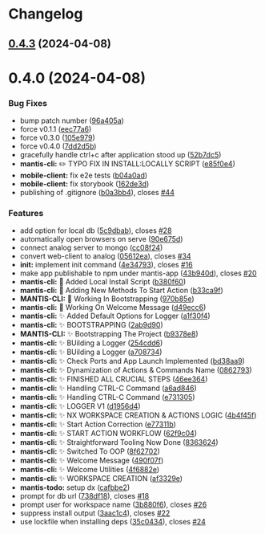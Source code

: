 # Changelog

## [0.4.3](https://github.com/mantis-apps/mantis-cli/compare/0.4.2...0.4.3) (2024-04-08)

# 0.4.0 (2024-04-08)

### Bug Fixes

- bump patch number ([96a405a](https://github.com/mantis-apps/mantis-cli/commit/96a405a06773f7a6c7ee7b12d4bb3cd5dde80797))
- force v0.1.1 ([eec77a6](https://github.com/mantis-apps/mantis-cli/commit/eec77a6e99145e890fd5f8e8254ae13134c90336))
- force v0.3.0 ([105e979](https://github.com/mantis-apps/mantis-cli/commit/105e979b21133eb288f14447f3cdf8fa3abd8fbd))
- force v0.4.0 ([7dd2d5b](https://github.com/mantis-apps/mantis-cli/commit/7dd2d5b5f3ea02e75aeb0b36cc78abe5dd9d156a))
- gracefully handle ctrl+c after application stood up ([52b7dc5](https://github.com/mantis-apps/mantis-cli/commit/52b7dc5f29eb34540c970aac4c703c7742b96caf))
- **mantis-cli:** :pencil2: TYPO FIX IN INSTALL:LOCALLY SCRIPT ([e85f0e4](https://github.com/mantis-apps/mantis-cli/commit/e85f0e45d22299ad236172b3ad711b6f0914787f))
- **mobile-client:** fix e2e tests ([b04a0ad](https://github.com/mantis-apps/mantis-cli/commit/b04a0ad583c7c15f926bbcd2ccf172f6d75af4f3))
- **mobile-client:** fix storybook ([162de3d](https://github.com/mantis-apps/mantis-cli/commit/162de3d1be7ac2097e0562c71262bf9a699fa544))
- publishing of .gitignore ([b0a3bb4](https://github.com/mantis-apps/mantis-cli/commit/b0a3bb422326c668d93bb5b1bdcd704899288e89)), closes [#44](https://github.com/mantis-apps/mantis-cli/issues/44)

### Features

- add option for local db ([5c9dbab](https://github.com/mantis-apps/mantis-cli/commit/5c9dbab334c2a67f25d2d792828e3864b19b4fd6)), closes [#28](https://github.com/mantis-apps/mantis-cli/issues/28)
- automatically open browsers on serve ([90e675d](https://github.com/mantis-apps/mantis-cli/commit/90e675d20e81e9a6b501389ec45d66650cabda29))
- connect analog server to mongo ([cc08f24](https://github.com/mantis-apps/mantis-cli/commit/cc08f24625de75977fc5e375c510b5d697022007))
- convert web-client to analog ([05612ea](https://github.com/mantis-apps/mantis-cli/commit/05612eac158fcc439508122ac53c138d27cd10bd)), closes [#34](https://github.com/mantis-apps/mantis-cli/issues/34)
- **init:** implement init command ([4e34793](https://github.com/mantis-apps/mantis-cli/commit/4e347938cd451a28d727353e41592449d3c5c858)), closes [#16](https://github.com/mantis-apps/mantis-cli/issues/16)
- make app publishable to npm under mantis-app ([43b940d](https://github.com/mantis-apps/mantis-cli/commit/43b940d35ea7c70a0e287f63fbc1468e1a38f75e)), closes [#20](https://github.com/mantis-apps/mantis-cli/issues/20)
- **mantis-cli:** :construction_worker: Added Local Install Script ([b380f60](https://github.com/mantis-apps/mantis-cli/commit/b380f60dbdf4e0e358a3db90de668080e70c2b72))
- **mantis-cli:** :construction: Adding New Methods To Start Action ([b33ca9f](https://github.com/mantis-apps/mantis-cli/commit/b33ca9f4ce58be399a9bf2ef22ca73d8a4c2650d))
- **MANTIS-CLI:** :construction: Working In Bootstrapping ([970b85e](https://github.com/mantis-apps/mantis-cli/commit/970b85e41f7e87b4db7e1b8b0e0914cf2410c6db))
- **mantis-cli:** :construction: Working On Welcome Message ([d49ecc6](https://github.com/mantis-apps/mantis-cli/commit/d49ecc61a24b7b626f173ced6b84a5ef5803e624))
- **mantis-cli:** :sparkles: Added Default Options for Logger ([a1f30f4](https://github.com/mantis-apps/mantis-cli/commit/a1f30f48f86c94f62880577ab147bb13c13acf9d))
- **mantis-cli:** :sparkles: BOOTSTRAPPING ([2ab9d90](https://github.com/mantis-apps/mantis-cli/commit/2ab9d909504e43ca814648250f22766d860f21fe))
- **MANTIS-CLI:** :sparkles: Bootstrapping The Project ([b9378e8](https://github.com/mantis-apps/mantis-cli/commit/b9378e85f99ff37a5a23d1ac7895dbfae490c6b6))
- **mantis-cli:** :sparkles: BUilding a Logger ([254cdd6](https://github.com/mantis-apps/mantis-cli/commit/254cdd6ca69ebf5984bee4e24cd2a32b739c3746))
- **mantis-cli:** :sparkles: BUilding a Logger ([a708734](https://github.com/mantis-apps/mantis-cli/commit/a70873469f389e9a4773fe35c74f40b8203cb7e5))
- **mantis-cli:** :sparkles: Check Ports and App Launch Implemented ([bd38aa9](https://github.com/mantis-apps/mantis-cli/commit/bd38aa9b705114bb9dd42043342c46f388647d3b))
- **mantis-cli:** :sparkles: Dynamization of Actions & Commands Name ([0862793](https://github.com/mantis-apps/mantis-cli/commit/086279370a78d51cf1607287fee8c441d9be1553))
- **mantis-cli:** :sparkles: FINISHED ALL CRUCIAL STEPS ([46ee364](https://github.com/mantis-apps/mantis-cli/commit/46ee36402bc258b5c82582d08499edf0cb04c631))
- **mantis-cli:** :sparkles: Handling CTRL-C Command ([a6ad846](https://github.com/mantis-apps/mantis-cli/commit/a6ad8469f2351c62e9849802948ea5505dac1c4b))
- **mantis-cli:** :sparkles: Handling CTRL-C Command ([e731305](https://github.com/mantis-apps/mantis-cli/commit/e731305ba3facf7da16b6a5046e21a0740b50802))
- **mantis-cli:** :sparkles: LOGGER V1 ([d1956d4](https://github.com/mantis-apps/mantis-cli/commit/d1956d47f7f2fc10540d280a48ada7db2f1ffb46))
- **mantis-cli:** :sparkles: NX WORKSPACE CREATION & ACTIONS LOGIC ([4b4f45f](https://github.com/mantis-apps/mantis-cli/commit/4b4f45f609895e1a330a9368cdc1cce1f1be005d))
- **mantis-cli:** :sparkles: Start Action Correction ([e77311b](https://github.com/mantis-apps/mantis-cli/commit/e77311b04633f126e57ace03ef227fe1f3d07538))
- **mantis-cli:** :sparkles: START ACTION WORKFLOW ([62f9c04](https://github.com/mantis-apps/mantis-cli/commit/62f9c0484931bde217940e951c632b23b4e5ef72))
- **mantis-cli:** :sparkles: Straightforward Tooling Now Done ([8363624](https://github.com/mantis-apps/mantis-cli/commit/83636249f96ac104eba1c712fcd165e246f62ad8))
- **mantis-cli:** :sparkles: Switched To OOP ([8f62702](https://github.com/mantis-apps/mantis-cli/commit/8f627025068e310d3817dd50493ccd98278ebf01))
- **mantis-cli:** :sparkles: Welcome Message ([490f07f](https://github.com/mantis-apps/mantis-cli/commit/490f07fa3d2176f0ddc3941b61b8bb7c2a86aeeb))
- **mantis-cli:** :sparkles: Welcome Utilities ([4f6882e](https://github.com/mantis-apps/mantis-cli/commit/4f6882e357b97e054ff8be2a7a8092f8f3fc9bd3))
- **mantis-cli:** :sparkles: WORKSPACE CREATION ([af3329e](https://github.com/mantis-apps/mantis-cli/commit/af3329e1ca311a0c49ad2f124d04609430afbd98))
- **mantis-todo:** setup dx ([cafbbe2](https://github.com/mantis-apps/mantis-cli/commit/cafbbe2ff816c32f9a958e43bb56c08c6ef58584))
- prompt for db url ([738df18](https://github.com/mantis-apps/mantis-cli/commit/738df18a22b2d3e644366afd6991288fcdf545cd)), closes [#18](https://github.com/mantis-apps/mantis-cli/issues/18)
- prompt user for workspace name ([3b880f6](https://github.com/mantis-apps/mantis-cli/commit/3b880f62c62c70340cdfd71a1a5a943c44dfd4b5)), closes [#26](https://github.com/mantis-apps/mantis-cli/issues/26)
- suppress install output ([3aac1c4](https://github.com/mantis-apps/mantis-cli/commit/3aac1c49cb80b5e54e15e107a060bfc7a1d0cd36)), closes [#22](https://github.com/mantis-apps/mantis-cli/issues/22)
- use lockfile when installing deps ([35c0434](https://github.com/mantis-apps/mantis-cli/commit/35c043452ccf63a4164e61de3420510d83eaca07)), closes [#24](https://github.com/mantis-apps/mantis-cli/issues/24)
